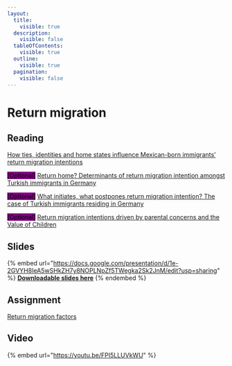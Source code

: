 ```yaml
---
layout:
  title:
    visible: true
  description:
    visible: false
  tableOfContents:
    visible: true
  outline:
    visible: true
  pagination:
    visible: false
---
```


# Return migration

## Reading

[How ties, identities and home states influence Mexican-born immigrants’ return migration intentions](https://drive.google.com/open?id=1Eo-e08C9onCeCuBK-UVgP8LAfnWniF9N\&usp=drive\_fs)

<mark style="background-color:purple;">\[Optional]</mark> [Return home? Determinants of return migration intention amongst Turkish immigrants in Germany](https://drive.google.com/open?id=1F3lq-WkHD0c3IuSyTEo0ow04lNbivv\_q\&usp=drive\_fs)

<mark style="background-color:purple;">\[Optional]</mark> [What initiates, what postpones return migration intention? The case of Turkish immigrants residing in Germany](https://drive.google.com/open?id=1ElsNeZADPEOetSpBxHfS-y2V9rBeMNWN\&usp=drive\_fs)

<mark style="background-color:purple;">\[Optional]</mark>  [Return migration intentions driven by parental concerns and the Value of Children](https://drive.google.com/open?id=1F3hc6VOrAGIINilpPHD4-HWaZfwOoZX\_\&usp=drive\_fs)

## Slides

{% embed url="https://docs.google.com/presentation/d/1e-2GVYH8IeA5wSHkZH7y8NOPLNpZf5TWegka2Sk2JnM/edit?usp=sharing" %}
[**Downloadable slides here**](https://docs.google.com/presentation/d/1e-2GVYH8IeA5wSHkZH7y8NOPLNpZf5TWegka2Sk2JnM/edit?usp=sharing)
{% endembed %}

## Assignment

[Return migration factors](https://docs.google.com/document/d/1XoYIS07eB9z9ojBT9l15HsY\_NUZIyrFDDS7hw2Sq7Ew/edit?usp=sharing)

## Video

{% embed url="https://youtu.be/FPI5LLUVkWU" %}

